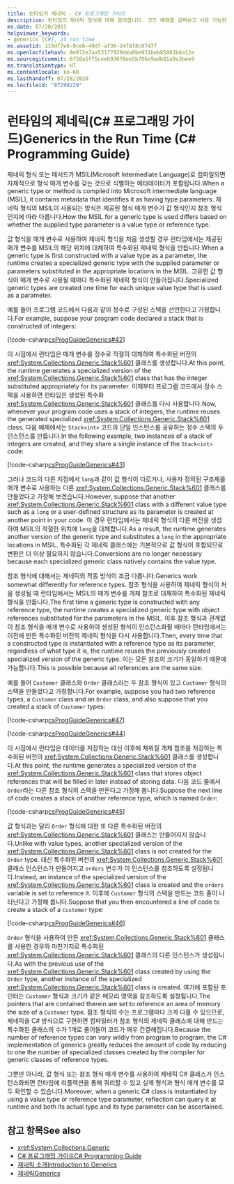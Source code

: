 ```yaml
---
title: 런타임의 제네릭 - C# 프로그래밍 가이드
description: 런타임의 제네릭 형식에 대해 알아봅니다. 코드 예제를 살펴보고 사용 가능한 추가 리소스를 확인합니다.
ms.date: 07/20/2015
helpviewer_keywords:
- generics [C#], at run time
ms.assetid: 119df7e6-9ceb-49df-af36-24f8f8c0747f
ms.openlocfilehash: 8e072e7aa53177929dda0be931beb85863b6a12e
ms.sourcegitcommit: 6f58a5f75ceeb936f8ee5b786e9adb81a9a3bee9
ms.translationtype: HT
ms.contentlocale: ko-KR
ms.lasthandoff: 07/28/2020
ms.locfileid: "87299229"
---
```

# <a name="generics-in-the-run-time-c-programming-guide"></a><span data-ttu-id="753f5-104">런타임의 제네릭(C# 프로그래밍 가이드)</span><span class="sxs-lookup"><span data-stu-id="753f5-104">Generics in the Run Time (C# Programming Guide)</span></span>
<span data-ttu-id="753f5-105">제네릭 형식 또는 메서드가 MSIL(Microsoft Intermediate Language)로 컴파일되면 자체적으로 형식 매개 변수를 갖는 것으로 식별하는 메타데이터가 포함됩니다.</span><span class="sxs-lookup"><span data-stu-id="753f5-105">When a generic type or method is compiled into Microsoft intermediate language (MSIL), it contains metadata that identifies it as having type parameters.</span></span> <span data-ttu-id="753f5-106">제네릭 형식의 MSIL이 사용되는 방식은 제공된 형식 매개 변수가 값 형식인지 참조 형식인지에 따라 다릅니다.</span><span class="sxs-lookup"><span data-stu-id="753f5-106">How the MSIL for a generic type is used differs based on whether the supplied type parameter is a value type or reference type.</span></span>  
  
 <span data-ttu-id="753f5-107">값 형식을 매개 변수로 사용하여 제네릭 형식을 처음 생성할 경우 런타임에서는 제공된 매개 변수를 MSIL의 해당 위치에 대체하여 특수화된 제네릭 형식을 만듭니다.</span><span class="sxs-lookup"><span data-stu-id="753f5-107">When a generic type is first constructed with a value type as a parameter, the runtime creates a specialized generic type with the supplied parameter or parameters substituted in the appropriate locations in the MSIL.</span></span> <span data-ttu-id="753f5-108">고유한 값 형식이 매개 변수로 사용될 때마다 특수화된 제네릭 형식이 만들어집니다.</span><span class="sxs-lookup"><span data-stu-id="753f5-108">Specialized generic types are created one time for each unique value type that is used as a parameter.</span></span>  
  
 <span data-ttu-id="753f5-109">예를 들어 프로그램 코드에서 다음과 같이 정수로 구성된 스택을 선언한다고 가정합니다.</span><span class="sxs-lookup"><span data-stu-id="753f5-109">For example, suppose your program code declared a stack that is constructed of integers:</span></span>  
  
 [!code-csharp[csProgGuideGenerics#42](~/samples/snippets/csharp/VS_Snippets_VBCSharp/csProgGuideGenerics/CS/Generics.cs#42)]  
  
 <span data-ttu-id="753f5-110">이 시점에서 런타임은 매개 변수를 정수로 적절히 대체하여 특수화된 버전의 <xref:System.Collections.Generic.Stack%601> 클래스를 생성합니다.</span><span class="sxs-lookup"><span data-stu-id="753f5-110">At this point, the runtime generates a specialized version of the <xref:System.Collections.Generic.Stack%601> class that has the integer substituted appropriately for its parameter.</span></span> <span data-ttu-id="753f5-111">이제부터 프로그램 코드에서 정수 스택을 사용하면 런타임은 생성된 특수화 <xref:System.Collections.Generic.Stack%601> 클래스를 다시 사용합니다.</span><span class="sxs-lookup"><span data-stu-id="753f5-111">Now, whenever your program code uses a stack of integers, the runtime reuses the generated specialized <xref:System.Collections.Generic.Stack%601> class.</span></span> <span data-ttu-id="753f5-112">다음 예제에서는 `Stack<int>` 코드의 단일 인스턴스를 공유하는 정수 스택의 두 인스턴스를 만듭니다.</span><span class="sxs-lookup"><span data-stu-id="753f5-112">In the following example, two instances of a stack of integers are created, and they share a single instance of the `Stack<int>` code:</span></span>  
  
 [!code-csharp[csProgGuideGenerics#43](~/samples/snippets/csharp/VS_Snippets_VBCSharp/csProgGuideGenerics/CS/Generics.cs#43)]  
  
 <span data-ttu-id="753f5-113">그러나 코드의 다른 지점에서 `long`과 같이 값 형식이 다르거나, 사용자 정의된 구조체를 매개 변수로 사용하는 다른 <xref:System.Collections.Generic.Stack%601> 클래스를 만들었다고 가정해 보겠습니다.</span><span class="sxs-lookup"><span data-stu-id="753f5-113">However, suppose that another <xref:System.Collections.Generic.Stack%601> class with a different value type such as a `long` or a user-defined structure as its parameter is created at another point in your code.</span></span> <span data-ttu-id="753f5-114">이 경우 런타임에서는 제네릭 형식의 다른 버전을 생성하여 MSIL의 적절한 위치에 `long`을 대체합니다.</span><span class="sxs-lookup"><span data-stu-id="753f5-114">As a result, the runtime generates another version of the generic type and substitutes a `long` in the appropriate locations in MSIL.</span></span> <span data-ttu-id="753f5-115">특수화된 각 제네릭 클래스에는 기본적으로 값 형식이 포함되므로 변환은 더 이상 필요하지 않습니다.</span><span class="sxs-lookup"><span data-stu-id="753f5-115">Conversions are no longer necessary because each specialized generic class natively contains the value type.</span></span>  
  
 <span data-ttu-id="753f5-116">참조 형식에 대해서는 제네릭의 작동 방식이 조금 다릅니다.</span><span class="sxs-lookup"><span data-stu-id="753f5-116">Generics work somewhat differently for reference types.</span></span> <span data-ttu-id="753f5-117">참조 형식을 사용하여 제네릭 형식이 처음 생성될 때 런타임에서는 MSIL의 매개 변수를 개체 참조로 대체하여 특수화된 제네릭 형식을 만듭니다.</span><span class="sxs-lookup"><span data-stu-id="753f5-117">The first time a generic type is constructed with any reference type, the runtime creates a specialized generic type with object references substituted for the parameters in the MSIL.</span></span> <span data-ttu-id="753f5-118">이후 참조 형식과 관계없이 참조 형식을 매개 변수로 사용하여 생성된 형식이 인스턴스화될 때마다 런타임에서는 이전에 만든 특수화된 버전의 제네릭 형식을 다시 사용합니다.</span><span class="sxs-lookup"><span data-stu-id="753f5-118">Then, every time that a constructed type is instantiated with a reference type as its parameter, regardless of what type it is, the runtime reuses the previously created specialized version of the generic type.</span></span> <span data-ttu-id="753f5-119">이는 모든 참조의 크기가 동일하기 때문에 가능합니다.</span><span class="sxs-lookup"><span data-stu-id="753f5-119">This is possible because all references are the same size.</span></span>  
  
 <span data-ttu-id="753f5-120">예를 들어 `Customer` 클래스와 `Order` 클래스라는 두 참조 형식이 있고 `Customer` 형식의 스택을 만들었다고 가정합니다.</span><span class="sxs-lookup"><span data-stu-id="753f5-120">For example, suppose you had two reference types, a `Customer` class and an `Order` class, and also suppose that you created a stack of `Customer` types:</span></span>  
  
 [!code-csharp[csProgGuideGenerics#47](~/samples/snippets/csharp/VS_Snippets_VBCSharp/csProgGuideGenerics/CS/Generics.cs#47)]  
  
 [!code-csharp[csProgGuideGenerics#44](~/samples/snippets/csharp/VS_Snippets_VBCSharp/csProgGuideGenerics/CS/Generics.cs#44)]  
  
 <span data-ttu-id="753f5-121">이 시점에서 런타임은 데이터를 저장하는 대신 이후에 채워질 개체 참조를 저장하는 특수화된 버전의 <xref:System.Collections.Generic.Stack%601> 클래스를 생성합니다.</span><span class="sxs-lookup"><span data-stu-id="753f5-121">At this point, the runtime generates a specialized version of the <xref:System.Collections.Generic.Stack%601> class that stores object references that will be filled in later instead of storing data.</span></span> <span data-ttu-id="753f5-122">다음 코드 줄에서 `Order`라는 다른 참조 형식의 스택을 만든다고 가정해 봅니다.</span><span class="sxs-lookup"><span data-stu-id="753f5-122">Suppose the next line of code creates a stack of another reference type, which is named `Order`:</span></span>  
  
 [!code-csharp[csProgGuideGenerics#45](~/samples/snippets/csharp/VS_Snippets_VBCSharp/csProgGuideGenerics/CS/Generics.cs#45)]  
  
 <span data-ttu-id="753f5-123">값 형식과는 달리 `Order` 형식에 대한 또 다른 특수화된 버전의 <xref:System.Collections.Generic.Stack%601> 클래스는 만들어지지 않습니다.</span><span class="sxs-lookup"><span data-stu-id="753f5-123">Unlike with value types, another specialized version of the <xref:System.Collections.Generic.Stack%601> class is not created for the `Order` type.</span></span> <span data-ttu-id="753f5-124">대신 특수화된 버전의 <xref:System.Collections.Generic.Stack%601> 클래스 인스턴스가 만들어지고 `orders` 변수가 이 인스턴스를 참조하도록 설정됩니다.</span><span class="sxs-lookup"><span data-stu-id="753f5-124">Instead, an instance of the specialized version of the <xref:System.Collections.Generic.Stack%601> class is created and the `orders` variable is set to reference it.</span></span> <span data-ttu-id="753f5-125">이후에 `Customer` 형식의 스택을 만드는 코드 줄이 나타난다고 가정해 봅니다.</span><span class="sxs-lookup"><span data-stu-id="753f5-125">Suppose that you then encountered a line of code to create a stack of a `Customer` type:</span></span>  
  
 [!code-csharp[csProgGuideGenerics#46](~/samples/snippets/csharp/VS_Snippets_VBCSharp/csProgGuideGenerics/CS/Generics.cs#46)]  
  
 <span data-ttu-id="753f5-126">`Order` 형식을 사용하여 만든 <xref:System.Collections.Generic.Stack%601> 클래스를 사용한 경우와 마찬가지로 특수화된 <xref:System.Collections.Generic.Stack%601> 클래스의 다른 인스턴스가 생성됩니다.</span><span class="sxs-lookup"><span data-stu-id="753f5-126">As with the previous use of the <xref:System.Collections.Generic.Stack%601> class created by using the `Order` type, another instance of the specialized <xref:System.Collections.Generic.Stack%601> class is created.</span></span> <span data-ttu-id="753f5-127">여기에 포함된 포인터는 `Customer` 형식과 크기가 같은 메모리 영역을 참조하도록 설정됩니다.</span><span class="sxs-lookup"><span data-stu-id="753f5-127">The pointers that are contained therein are set to reference an area of memory the size of a `Customer` type.</span></span> <span data-ttu-id="753f5-128">참조 형식의 수는 프로그램마다 크게 다를 수 있으므로, 제네릭을 C# 방식으로 구현하면 컴파일러가 참조 형식의 제네릭 클래스에 대해 만드는 특수화된 클래스의 수가 1개로 줄어들어 코드가 매우 간결해집니다.</span><span class="sxs-lookup"><span data-stu-id="753f5-128">Because the number of reference types can vary wildly from program to program, the C# implementation of generics greatly reduces the amount of code by reducing to one the number of specialized classes created by the compiler for generic classes of reference types.</span></span>  
  
 <span data-ttu-id="753f5-129">그뿐만 아니라, 값 형식 또는 참조 형식 매개 변수를 사용하여 제네릭 C# 클래스가 인스턴스화되면 런타임에 리플렉션을 통해 쿼리할 수 있고 실제 형식과 형식 매개 변수를 모두 확인할 수 있습니다.</span><span class="sxs-lookup"><span data-stu-id="753f5-129">Moreover, when a generic C# class is instantiated by using a value type or reference type parameter, reflection can query it at runtime and both its actual type and its type parameter can be ascertained.</span></span>  
  
## <a name="see-also"></a><span data-ttu-id="753f5-130">참고 항목</span><span class="sxs-lookup"><span data-stu-id="753f5-130">See also</span></span>

- <xref:System.Collections.Generic>
- [<span data-ttu-id="753f5-131">C# 프로그래밍 가이드</span><span class="sxs-lookup"><span data-stu-id="753f5-131">C# Programming Guide</span></span>](../index.md)
- [<span data-ttu-id="753f5-132">제네릭 소개</span><span class="sxs-lookup"><span data-stu-id="753f5-132">Introduction to Generics</span></span>](./index.md)
- [<span data-ttu-id="753f5-133">제네릭</span><span class="sxs-lookup"><span data-stu-id="753f5-133">Generics</span></span>](../../../standard/generics/index.md)
